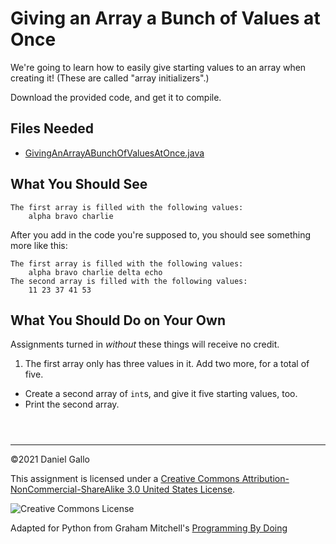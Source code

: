 # Giving an Array a Bunch of Values at Once


We're going to learn how to easily give starting values
to an array when creating it! (These are called "array
initializers".)


Download the provided code, and get it to compile.


## Files Needed


* [GivingAnArrayABunchOfValuesAtOnce.java](examples/GivingAnArrayABunchOfValuesAtOnce.java)


What You Should See
-------------------



```
The first array is filled with the following values:
	alpha bravo charlie

```

After you add in the code you're supposed to, you should
see something more like this:



```
The first array is filled with the following values:
	alpha bravo charlie delta echo
The second array is filled with the following values:
	11 23 37 41 53

```

What You Should Do on Your Own
------------------------------


Assignments turned in *without* these things will receive
no credit.


1. The first array only has three values in it. Add two more, for a total of five.
 - Create a second array of `int`s, and give it five starting values, too.
 - Print the second array.





```



```



---


©2021 Daniel Gallo


This assignment is licensed under a
[Creative Commons Attribution-NonCommercial-ShareAlike 3.0 United States License](https://creativecommons.org/licenses/by-nc-sa/3.0/us/deed.en_US).  

![Creative Commons License](images/by-nc-sa.png)





Adapted for Python from Graham Mitchell's [Programming By Doing](https://programmingbydoing.com/)